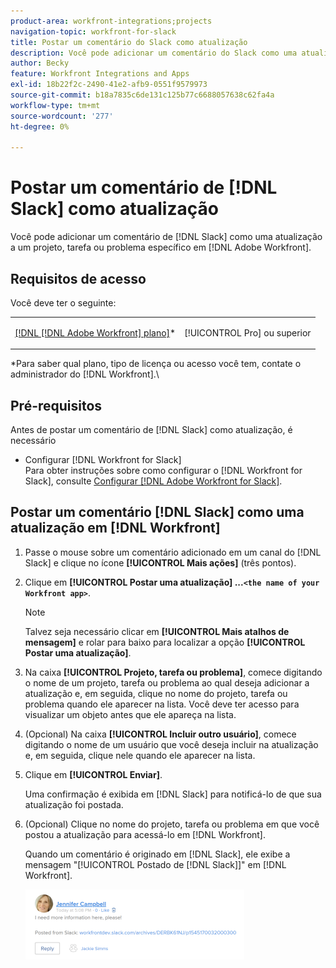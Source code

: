 ```yaml
---
product-area: workfront-integrations;projects
navigation-topic: workfront-for-slack
title: Postar um comentário do Slack como atualização
description: Você pode adicionar um comentário do Slack como uma atualização de um projeto, tarefa ou problema específico no Adobe Workfront.
author: Becky
feature: Workfront Integrations and Apps
exl-id: 18b22f2c-2490-41e2-afb9-0551f9579973
source-git-commit: b18a7835c6de131c125b77c6688057638c62fa4a
workflow-type: tm+mt
source-wordcount: '277'
ht-degree: 0%

---
```


# Postar um comentário de [!DNL Slack] como atualização

Você pode adicionar um comentário de [!DNL Slack] como uma atualização a um projeto, tarefa ou problema específico em [!DNL Adobe Workfront].

## Requisitos de acesso

Você deve ter o seguinte:

<table style="table-layout:auto"> 
 <col> 
 </col> 
 <col> 
 </col> 
 <tbody> 
  <tr> 
   <td role="rowheader"><a href="https://business.adobe.com/products/workfront/pricing.html" target="_blank">[!DNL [!DNL Adobe Workfront] plano]</a>*</td> 
   <td> <p>[!UICONTROL Pro] ou superior</p> </td> 
  </tr> 
 </tbody> 
</table>

&#42;Para saber qual plano, tipo de licença ou acesso você tem, contate o administrador do [!DNL Workfront].\

## Pré-requisitos

Antes de postar um comentário de [!DNL Slack] como atualização, é necessário

* Configurar [!DNL Workfront for Slack]\
   Para obter instruções sobre como configurar o [!DNL Workfront for Slack], consulte [Configurar [!DNL Adobe Workfront for Slack]](../../workfront-integrations-and-apps/using-workfront-with-slack/configure-workfront-for-slack.md).

## Postar um comentário [!DNL Slack] como uma atualização em [!DNL Workfront]

1. Passe o mouse sobre um comentário adicionado em um canal do [!DNL Slack] e clique no ícone **[!UICONTROL Mais ações]** (três pontos).

1. Clique em **[!UICONTROL Postar uma atualização] ...`<the name of your Workfront app>`**.

   >[!NOTE]
   >
   >Talvez seja necessário clicar em **[!UICONTROL Mais atalhos de mensagem]** e rolar para baixo para localizar a opção **[!UICONTROL Postar uma atualização]**.
   >
   >
1. Na caixa **[!UICONTROL Projeto, tarefa ou problema]**, comece digitando o nome de um projeto, tarefa ou problema ao qual deseja adicionar a atualização e, em seguida, clique no nome do projeto, tarefa ou problema quando ele aparecer na lista. Você deve ter acesso para visualizar um objeto antes que ele apareça na lista.
1. (Opcional) Na caixa **[!UICONTROL Incluir outro usuário]**, comece digitando o nome de um usuário que você deseja incluir na atualização e, em seguida, clique nele quando ele aparecer na lista.
1. Clique em **[!UICONTROL Enviar]**.

   Uma confirmação é exibida em [!DNL Slack] para notificá-lo de que sua atualização foi postada.

1. (Opcional) Clique no nome do projeto, tarefa ou problema em que você postou a atualização para acessá-lo em [!DNL Workfront].

   Quando um comentário é originado em [!DNL Slack], ele exibe a mensagem &quot;[!UICONTROL Postado de [!DNL Slack]]&quot; em [!DNL Workfront].

   ![Atualização postada do Slack](assets/slack-update-posted-from-slack-350x112.png)
